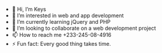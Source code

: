 - 👋 Hi, I’m Keys
- 👀 I’m interested in web and app development
- 🌱 I’m currently learning jQuery and PHP
- 💞️ I’m looking to collaborate on a web development project
- 📫 How to reach me +233-245-08-4916
- ⚡ Fun fact: Every good thing takes time.

<!---
Keys02/Keys02 is a ✨ special ✨ repository because its `README.md` (this file) appears on your GitHub profile.
You can click the Preview link to take a look at your changes.
--->
